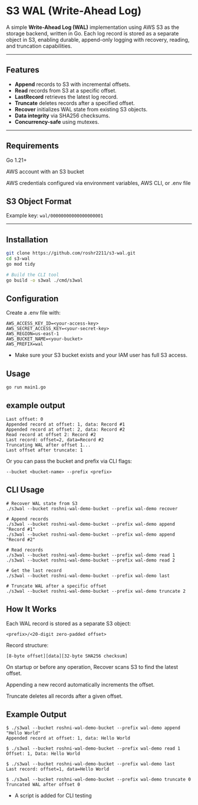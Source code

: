 # S3 WAL (Write-Ahead Log)

A simple **Write-Ahead Log (WAL)** implementation using AWS S3 as the storage backend, written in Go. Each log record is stored as a separate object in S3, enabling durable, append-only logging with recovery, reading, and truncation capabilities.

---

## Features

- **Append** records to S3 with incremental offsets.
- **Read** records from S3 at a specific offset.
- **LastRecord** retrieves the latest log record.
- **Truncate** deletes records after a specified offset.
- **Recover** initializes WAL state from existing S3 objects.
- **Data integrity** via SHA256 checksums.
- **Concurrency-safe** using mutexes.


---

## Requirements

Go 1.21+

AWS account with an S3 bucket

AWS credentials configured via environment variables, AWS CLI, or .env file

## S3 Object Format


Example key: `wal/00000000000000000001`

---

## Installation

```bash
git clone https://github.com/roshr2211/s3-wal.git
cd s3-wal
go mod tidy

# Build the CLI tool
go build -o s3wal ./cmd/s3wal

```

## Configuration
Create a .env file with:
```
AWS_ACCESS_KEY_ID=<your-access-key>
AWS_SECRET_ACCESS_KEY=<your-secret-key>
AWS_REGION=us-east-1
AWS_BUCKET_NAME=<your-bucket>
AWS_PREFIX=wal
```
 - Make sure your S3 bucket exists and your IAM user has full S3 access.

 ## Usage
 ```bash 
 go run main1.go
 ```

## example output
```
Last offset: 0
Appended record at offset: 1, data: Record #1
Appended record at offset: 2, data: Record #2
Read record at offset 2: Record #2
Last record: offset=2, data=Record #2
Truncating WAL after offset 1...
Last offset after truncate: 1
```

Or you can pass the bucket and prefix via CLI flags:
```
--bucket <bucket-name> --prefix <prefix>
```

## CLI Usage
```
# Recover WAL state from S3
./s3wal --bucket roshni-wal-demo-bucket --prefix wal-demo recover

# Append records
./s3wal --bucket roshni-wal-demo-bucket --prefix wal-demo append "Record #1"
./s3wal --bucket roshni-wal-demo-bucket --prefix wal-demo append "Record #2"

# Read records
./s3wal --bucket roshni-wal-demo-bucket --prefix wal-demo read 1
./s3wal --bucket roshni-wal-demo-bucket --prefix wal-demo read 2

# Get the last record
./s3wal --bucket roshni-wal-demo-bucket --prefix wal-demo last

# Truncate WAL after a specific offset
./s3wal --bucket roshni-wal-demo-bucket --prefix wal-demo truncate 2
```


## How It Works

Each WAL record is stored as a separate S3 object:

```
<prefix>/<20-digit zero-padded offset>
```


Record structure:
```
[8-byte offset][data][32-byte SHA256 checksum]
```

On startup or before any operation, Recover scans S3 to find the latest offset.

Appending a new record automatically increments the offset.

Truncate deletes all records after a given offset.

## Example Output
```
$ ./s3wal --bucket roshni-wal-demo-bucket --prefix wal-demo append "Hello World"
Appended record at offset: 1, data: Hello World

$ ./s3wal --bucket roshni-wal-demo-bucket --prefix wal-demo read 1
Offset: 1, Data: Hello World

$ ./s3wal --bucket roshni-wal-demo-bucket --prefix wal-demo last
Last record: offset=1, data=Hello World

$ ./s3wal --bucket roshni-wal-demo-bucket --prefix wal-demo truncate 0
Truncated WAL after offset 0
```

- A script is added for CLI testing